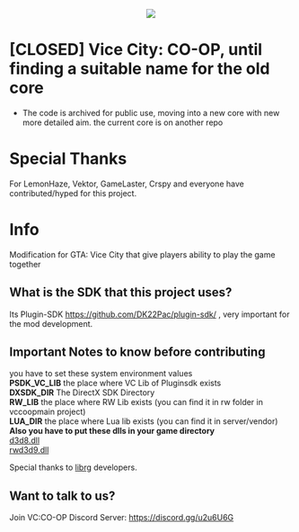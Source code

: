 <p align="center"><img src="https://media.discordapp.net/attachments/344984442936492034/404772881134911489/vcclogo2_copy.png"></p>

# [CLOSED] Vice City: CO-OP, until finding a suitable name for the old core
- The code is archived for public use, moving into a new core with new more detailed aim. the current core is on another repo
# Special Thanks
For LemonHaze, Vektor, GameLaster, Crspy and everyone have contributed/hyped for this project.
# Info
Modification for GTA: Vice City that give players ability to play the game together
## What is the SDK that this project uses?
Its Plugin-SDK https://github.com/DK22Pac/plugin-sdk/ , very important for the mod development.
## Important Notes to know before contributing
you have to set these system environment values</br>
**PSDK_VC_LIB** the place where VC Lib of Pluginsdk exists</br>
**DXSDK_DIR** The DirectX SDK Directory</br>
**RW_LIB** the place where RW Lib exists (you can find it in rw folder in vccoopmain project)</br>
**LUA_DIR** the place where Lua lib exists (you can find it in server/vendor) </br>
**Also you have to put these dlls in your game directory** </br>
[d3d8.dll](https://cdn.discordapp.com/attachments/368152497300307969/405034698629447681/d3d8.dll) </br>
[rwd3d9.dll](https://cdn.discordapp.com/attachments/368152497300307969/405034659991519232/rwd3d9.dll)

Special thanks to [librg](https://github.com/librg/librg) developers.
## Want to talk to us?
Join VC:CO-OP Discord Server: https://discord.gg/u2u6U6G

